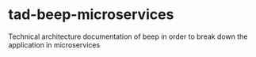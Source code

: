 # tad-beep-microservices
Technical architecture documentation of beep in order to break down the application in microservices 
